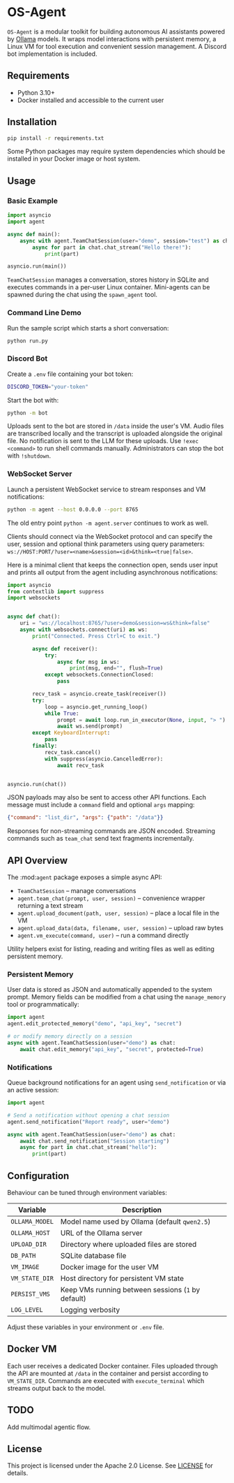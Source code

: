 # OS-Agent

`OS-Agent` is a modular toolkit for building autonomous AI assistants powered by [Ollama](https://ollama.com) models. It wraps model interactions with persistent memory, a Linux VM for tool execution and convenient session management. A Discord bot implementation is included.

## Requirements

- Python 3.10+
- Docker installed and accessible to the current user

## Installation

```bash
pip install -r requirements.txt
```

Some Python packages may require system dependencies which should be installed in your Docker image or host system.

## Usage

### Basic Example

```python
import asyncio
import agent

async def main():
    async with agent.TeamChatSession(user="demo", session="test") as chat:
        async for part in chat.chat_stream("Hello there!"):
            print(part)

asyncio.run(main())
```

`TeamChatSession` manages a conversation, stores history in SQLite and executes commands in a per-user Linux container. Mini-agents can be spawned during the chat using the `spawn_agent` tool.

### Command Line Demo

Run the sample script which starts a short conversation:

```bash
python run.py
```

### Discord Bot

Create a `.env` file containing your bot token:

```bash
DISCORD_TOKEN="your-token"
```

Start the bot with:

```bash
python -m bot
```

Uploads sent to the bot are stored in `/data` inside the user's VM. Audio files
are transcribed locally and the transcript is uploaded alongside the original
file. No notification is sent to the LLM for these uploads. Use `!exec <command>` to
run shell commands manually. Administrators can stop the bot with `!shutdown`.

### WebSocket Server

Launch a persistent WebSocket service to stream responses and VM notifications:

```bash
python -m agent --host 0.0.0.0 --port 8765
```

The old entry point `python -m agent.server` continues to work as well.

Clients should connect via the WebSocket protocol and can specify the user,
session and optional think parameters using query parameters:
`ws://HOST:PORT/?user=<name>&session=<id>&think=<true|false>`.

Here is a minimal client that keeps the connection open, sends user input and
prints all output from the agent including asynchronous notifications:

```python
import asyncio
from contextlib import suppress
import websockets


async def chat():
    uri = "ws://localhost:8765/?user=demo&session=ws&think=false"
    async with websockets.connect(uri) as ws:
        print("Connected. Press Ctrl+C to exit.")

        async def receiver():
            try:
                async for msg in ws:
                    print(msg, end="", flush=True)
            except websockets.ConnectionClosed:
                pass

        recv_task = asyncio.create_task(receiver())
        try:
            loop = asyncio.get_running_loop()
            while True:
                prompt = await loop.run_in_executor(None, input, "> ")
                await ws.send(prompt)
        except KeyboardInterrupt:
            pass
        finally:
            recv_task.cancel()
            with suppress(asyncio.CancelledError):
                await recv_task


asyncio.run(chat())
```


JSON payloads may also be sent to access other API functions. Each message must
include a ``command`` field and optional ``args`` mapping:

```json
{"command": "list_dir", "args": {"path": "/data"}}
```

Responses for non-streaming commands are JSON encoded. Streaming commands such
as ``team_chat`` send text fragments incrementally.



## API Overview

The :mod:`agent` package exposes a simple async API:

- `TeamChatSession` – manage conversations
- `agent.team_chat(prompt, user, session)` – convenience wrapper returning a text stream
- `agent.upload_document(path, user, session)` – place a local file in the VM
- `agent.upload_data(data, filename, user, session)` – upload raw bytes
- `agent.vm_execute(command, user)` – run a command directly

Utility helpers exist for listing, reading and writing files as well as editing persistent memory.

### Persistent Memory

User data is stored as JSON and automatically appended to the system prompt.
Memory fields can be modified from a chat using the `manage_memory` tool or programmatically:

```python
import agent
agent.edit_protected_memory("demo", "api_key", "secret")

# or modify memory directly on a session
async with agent.TeamChatSession(user="demo") as chat:
    await chat.edit_memory("api_key", "secret", protected=True)
```

### Notifications

Queue background notifications for an agent using ``send_notification`` or via
an active session:

```python
import agent

# Send a notification without opening a chat session
agent.send_notification("Report ready", user="demo")

async with agent.TeamChatSession(user="demo") as chat:
    await chat.send_notification("Session starting")
    async for part in chat.chat_stream("hello"):
        print(part)
```

## Configuration

Behaviour can be tuned through environment variables:

| Variable | Description |
| --- | --- |
| `OLLAMA_MODEL` | Model name used by Ollama (default `qwen2.5`) |
| `OLLAMA_HOST` | URL of the Ollama server |
| `UPLOAD_DIR` | Directory where uploaded files are stored |
| `DB_PATH` | SQLite database file |
| `VM_IMAGE` | Docker image for the user VM |
| `VM_STATE_DIR` | Host directory for persistent VM state |
| `PERSIST_VMS` | Keep VMs running between sessions (`1` by default) |
| `LOG_LEVEL` | Logging verbosity |

Adjust these variables in your environment or `.env` file.

## Docker VM

Each user receives a dedicated Docker container. Files uploaded through the API are mounted at `/data` in the container and persist according to `VM_STATE_DIR`. Commands are executed with `execute_terminal` which streams output back to the model.


## TODO

Add multimodal agentic flow.

## License

This project is licensed under the Apache 2.0 License. See [LICENSE](LICENSE) for details.
